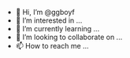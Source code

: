 - 👋 Hi, I’m @ggboyf
- 👀 I’m interested in ...
- 🌱 I’m currently learning ...
- 💞️ I’m looking to collaborate on ...
- 📫 How to reach me ...

<!---
ggboyf/ggboyf is a ✨ special ✨ repository because its `README.md` (this file) appears on your GitHub profile.
You can click the Preview link to take a look at your changes.
--->
